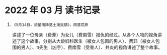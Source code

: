 # 2022 年 03 月 读书记录
1. `《5月14日，流星雨降落土拨鼠镇》，雨落荒原`

   ​		讲述了一位母亲（费菲）为女儿（费南雪）报仇的经过。从各个人物的视角讲述了这个故事，分别从大龄妇科医生（被女人包围的男人）、费菲（被女人包围的男人）、π先生（凶手）、费南雪（受害人）、井炎的视角讲述了整个故事。
